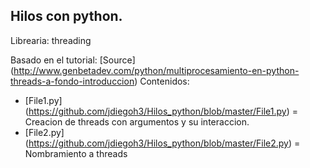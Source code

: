 ## Hilos con python.

Librearia:  threading

Basado en el tutorial: [Source] (http://www.genbetadev.com/python/multiprocesamiento-en-python-threads-a-fondo-introduccion)
Contenidos:

* [File1.py] (https://github.com/jdiegoh3/Hilos_python/blob/master/File1.py) = Creacion de threads con argumentos y su interaccion.
* [File2.py] (https://github.com/jdiegoh3/Hilos_python/blob/master/File2.py) = Nombramiento a threads
